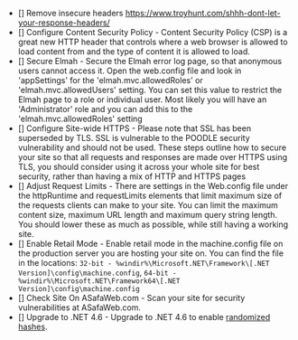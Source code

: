 - [] Remove insecure headers https://www.troyhunt.com/shhh-dont-let-your-response-headers/
- [] Configure Content Security Policy - Content Security Policy (CSP) is a great new HTTP header that controls where a web browser is allowed to load content from and the type of content it is allowed to load.
- [] Secure Elmah - Secure the Elmah error log page, so that anonymous users cannot access it. Open the web.config file and look in 'appSettings' for the 'elmah.mvc.allowedRoles' or 'elmah.mvc.allowedUsers' setting. You can set this value to restrict the Elmah page to a role or individual user. Most likely you will have an 'Administrator' role and you can add this to the 'elmah.mvc.allowedRoles' setting
- [] Configure Site-wide HTTPS - Please note that SSL has been superseded by TLS. SSL is vulnerable to the POODLE security vulnerability and should not be used. These steps outline how to secure your site so that all requests and responses are made over HTTPS using TLS, you should consider using it across your whole site for best security, rather than having a mix of HTTP and HTTPS pages
- [] Adjust Request Limits - There are settings in the Web.config file under the httpRuntime and requestLimits elements that limit maximum size of the requests clients can make to your site. You can limit the maximum content size, maximum URL length and maximum query string length. You should lower these as much as possible, while still having a working site. 
- [] Enable Retail Mode - Enable retail mode in the machine.config file on the production server you are hosting your site on. You can find the file in the locations: `32-bit - %windir%\Microsoft.NET\Framework\[.NET Version]\config\machine.config`, `64-bit - %windir%\Microsoft.NET\Framework64\[.NET Version]\config\machine.config`
- [] Check Site On ASafaWeb.com - Scan your site for security vulnerabilities at ASafaWeb.com.
- [] Upgrade to .NET 4.6 - Upgrade to .NET 4.6 to enable [randomized hashes](https://msdn.microsoft.com/library/jj152924.aspx).
